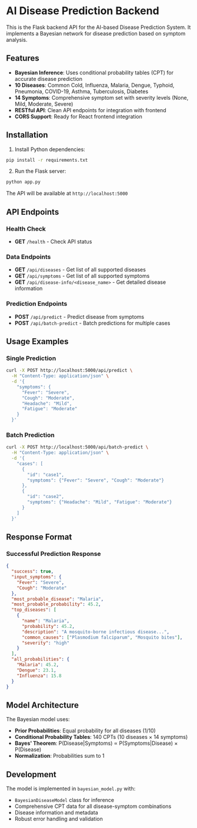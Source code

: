 # AI Disease Prediction Backend

This is the Flask backend API for the AI-based Disease Prediction System. It implements a Bayesian network for disease prediction based on symptom analysis.

## Features

- **Bayesian Inference**: Uses conditional probability tables (CPT) for accurate disease prediction
- **10 Diseases**: Common Cold, Influenza, Malaria, Dengue, Typhoid, Pneumonia, COVID-19, Asthma, Tuberculosis, Diabetes
- **14 Symptoms**: Comprehensive symptom set with severity levels (None, Mild, Moderate, Severe)
- **RESTful API**: Clean API endpoints for integration with frontend
- **CORS Support**: Ready for React frontend integration

## Installation

1. Install Python dependencies:
```bash
pip install -r requirements.txt
```

2. Run the Flask server:
```bash
python app.py
```

The API will be available at `http://localhost:5000`

## API Endpoints

### Health Check
- **GET** `/health` - Check API status

### Data Endpoints
- **GET** `/api/diseases` - Get list of all supported diseases
- **GET** `/api/symptoms` - Get list of all supported symptoms
- **GET** `/api/disease-info/<disease_name>` - Get detailed disease information

### Prediction Endpoints
- **POST** `/api/predict` - Predict disease from symptoms
- **POST** `/api/batch-predict` - Batch predictions for multiple cases

## Usage Examples

### Single Prediction
```bash
curl -X POST http://localhost:5000/api/predict \
  -H "Content-Type: application/json" \
  -d '{
    "symptoms": {
      "Fever": "Severe",
      "Cough": "Moderate",
      "Headache": "Mild",
      "Fatigue": "Moderate"
    }
  }'
```

### Batch Prediction
```bash
curl -X POST http://localhost:5000/api/batch-predict \
  -H "Content-Type: application/json" \
  -d '{
    "cases": [
      {
        "id": "case1",
        "symptoms": {"Fever": "Severe", "Cough": "Moderate"}
      },
      {
        "id": "case2",
        "symptoms": {"Headache": "Mild", "Fatigue": "Moderate"}
      }
    ]
  }'
```

## Response Format

### Successful Prediction Response
```json
{
  "success": true,
  "input_symptoms": {
    "Fever": "Severe",
    "Cough": "Moderate"
  },
  "most_probable_disease": "Malaria",
  "most_probable_probability": 45.2,
  "top_diseases": [
    {
      "name": "Malaria",
      "probability": 45.2,
      "description": "A mosquito-borne infectious disease...",
      "common_causes": ["Plasmodium falciparum", "Mosquito bites"],
      "severity": "high"
    }
  ],
  "all_probabilities": {
    "Malaria": 45.2,
    "Dengue": 23.1,
    "Influenza": 15.8
  }
}
```

## Model Architecture

The Bayesian model uses:
- **Prior Probabilities**: Equal probability for all diseases (1/10)
- **Conditional Probability Tables**: 140 CPTs (10 diseases × 14 symptoms)
- **Bayes' Theorem**: P(Disease|Symptoms) ∝ P(Symptoms|Disease) × P(Disease)
- **Normalization**: Probabilities sum to 1

## Development

The model is implemented in `bayesian_model.py` with:
- `BayesianDiseaseModel` class for inference
- Comprehensive CPT data for all disease-symptom combinations
- Disease information and metadata
- Robust error handling and validation
